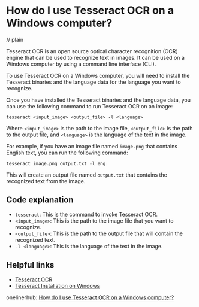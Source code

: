 # How do I use Tesseract OCR on a Windows computer?
// plain

Tesseract OCR is an open source optical character recognition (OCR) engine that can be used to recognize text in images. It can be used on a Windows computer by using a command line interface (CLI).

To use Tesseract OCR on a Windows computer, you will need to install the Tesseract binaries and the language data for the language you want to recognize.

Once you have installed the Tesseract binaries and the language data, you can use the following command to run Tesseract OCR on an image:

```
tesseract <input_image> <output_file> -l <language>
```

Where `<input_image>` is the path to the image file, `<output_file>` is the path to the output file, and `<language>` is the language of the text in the image.

For example, if you have an image file named `image.png` that contains English text, you can run the following command:

```
tesseract image.png output.txt -l eng
```

This will create an output file named `output.txt` that contains the recognized text from the image.

## Code explanation


* `tesseract`: This is the command to invoke Tesseract OCR.
* `<input_image>`: This is the path to the image file that you want to recognize.
* `<output_file>`: This is the path to the output file that will contain the recognized text.
* `-l <language>`: This is the language of the text in the image.

## Helpful links

* [Tesseract OCR](https://github.com/tesseract-ocr/tesseract)
* [Tesseract Installation on Windows](https://github.com/UB-Mannheim/tesseract/wiki#windows)

onelinerhub: [How do I use Tesseract OCR on a Windows computer?](https://onelinerhub.com/tesseract-ocr/how-do-i-use-tesseract-ocr-on-a-windows-computer)